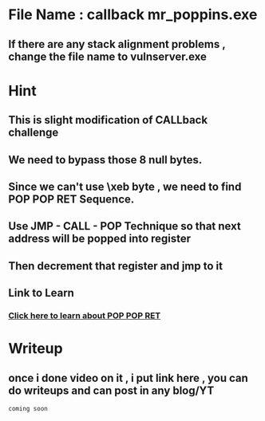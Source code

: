 

# File Name : callback mr_poppins.exe

## If there are any stack alignment problems , change the file name to vulnserver.exe

# Hint

## This is slight modification of CALLback challenge

## We need to bypass those 8 null bytes.

## Since we can't use \xeb byte , we need to find POP POP RET Sequence.

## Use JMP - CALL - POP Technique so that next address will be popped into register 

## Then decrement that register and jmp to it 

## Link to Learn 

### [Click here to learn about POP POP RET](https://www.corelan.be/index.php/2009/07/23/writing-buffer-overflow-exploits-a-quick-and-basic-tutorial-part-2/)


# Writeup

## once i done video on it , i put link here , you can do writeups and can post in any blog/YT


```
coming soon
```

